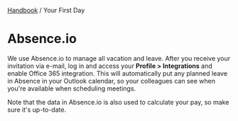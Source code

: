 [Handbook](../../README.md) / Your First Day

# Absence.io

We use Absence.io to manage all vacation and leave. After you receive your invitation via e-mail, log in and access your **Profile > Integrations** and enable Office 365 integration. This will automatically put any planned leave in Absence in your Outlook calendar, so your colleagues can see when you're available when scheduling meetings.

Note that the data in Absence.io is also used to calculate your pay, so make sure it's up-to-date.